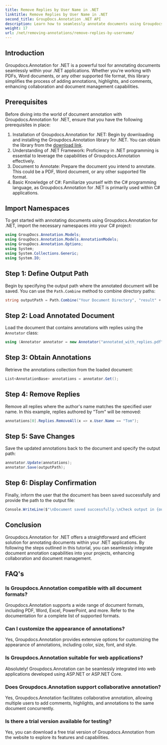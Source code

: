 ```yaml
---
title: Remove Replies by User Name in .NET
linktitle: Remove Replies by User Name in .NET
second_title: GroupDocs.Annotation .NET API
description: Learn how to seamlessly annotate documents using Groupdocs.Annotation for .NET. Enhance collaboration and document management with this powerful tool.
weight: 17
url: /net/removing-annotations/remove-replies-by-username/
---
```

## Introduction
Groupdocs.Annotation for .NET is a powerful tool for annotating documents seamlessly within your .NET applications. Whether you're working with PDFs, Word documents, or any other supported file format, this library simplifies the process of adding annotations, highlights, and comments, enhancing collaboration and document management capabilities.
## Prerequisites
Before diving into the world of document annotation with Groupdocs.Annotation for .NET, ensure that you have the following prerequisites in place:
1. Installation of Groupdocs.Annotation for .NET: Begin by downloading and installing the Groupdocs.Annotation library for .NET. You can obtain the library from the [download link](https://releases.groupdocs.com/annotation/net/).
2. Understanding of .NET Framework: Proficiency in .NET programming is essential to leverage the capabilities of Groupdocs.Annotation effectively.
3. Document to Annotate: Prepare the document you intend to annotate. This could be a PDF, Word document, or any other supported file format.
4. Basic Knowledge of C#: Familiarize yourself with the C# programming language, as Groupdocs.Annotation for .NET is primarily used within C# applications.

## Import Namespaces
To get started with annotating documents using Groupdocs.Annotation for .NET, import the necessary namespaces into your C# project:
```csharp
using GroupDocs.Annotation.Models;
using GroupDocs.Annotation.Models.AnnotationModels;
using GroupDocs.Annotation.Options;
using System;
using System.Collections.Generic;
using System.IO;
```
## Step 1: Define Output Path
Begin by specifying the output path where the annotated document will be saved. You can use the `Path.Combine` method to combine directory paths:
```csharp
string outputPath = Path.Combine("Your Document Directory", "result" + Path.GetExtension("input.pdf"));
```
## Step 2: Load Annotated Document
Load the document that contains annotations with replies using the `Annotator` class:
```csharp
using (Annotator annotator = new Annotator("annotated_with_replies.pdf"))
```
## Step 3: Obtain Annotations
Retrieve the annotations collection from the loaded document:
```csharp
List<AnnotationBase> annotations = annotator.Get();
```
## Step 4: Remove Replies
Remove all replies where the author's name matches the specified user name. In this example, replies authored by "Tom" will be removed:
```csharp
annotations[0].Replies.RemoveAll(x => x.User.Name == "Tom");
```
## Step 5: Save Changes
Save the updated annotations back to the document and specify the output path:
```csharp
annotator.Update(annotations);
annotator.Save(outputPath);
```
## Step 6: Display Confirmation
Finally, inform the user that the document has been saved successfully and provide the path to the output file:
```csharp
Console.WriteLine($"\nDocument saved successfully.\nCheck output in {outputPath}.");
```
## Conclusion
Groupdocs.Annotation for .NET offers a straightforward and efficient solution for annotating documents within your .NET applications. By following the steps outlined in this tutorial, you can seamlessly integrate document annotation capabilities into your projects, enhancing collaboration and document management.
## FAQ's
### Is Groupdocs.Annotation compatible with all document formats?
Groupdocs.Annotation supports a wide range of document formats, including PDF, Word, Excel, PowerPoint, and more. Refer to the documentation for a complete list of supported formats.
### Can I customize the appearance of annotations?
Yes, Groupdocs.Annotation provides extensive options for customizing the appearance of annotations, including color, size, font, and style.
### Is Groupdocs.Annotation suitable for web applications?
Absolutely! Groupdocs.Annotation can be seamlessly integrated into web applications developed using ASP.NET or ASP.NET Core.
### Does Groupdocs.Annotation support collaborative annotation?
Yes, Groupdocs.Annotation facilitates collaborative annotation, allowing multiple users to add comments, highlights, and annotations to the same document concurrently.
### Is there a trial version available for testing?
Yes, you can download a free trial version of Groupdocs.Annotation from the website to explore its features and capabilities.
